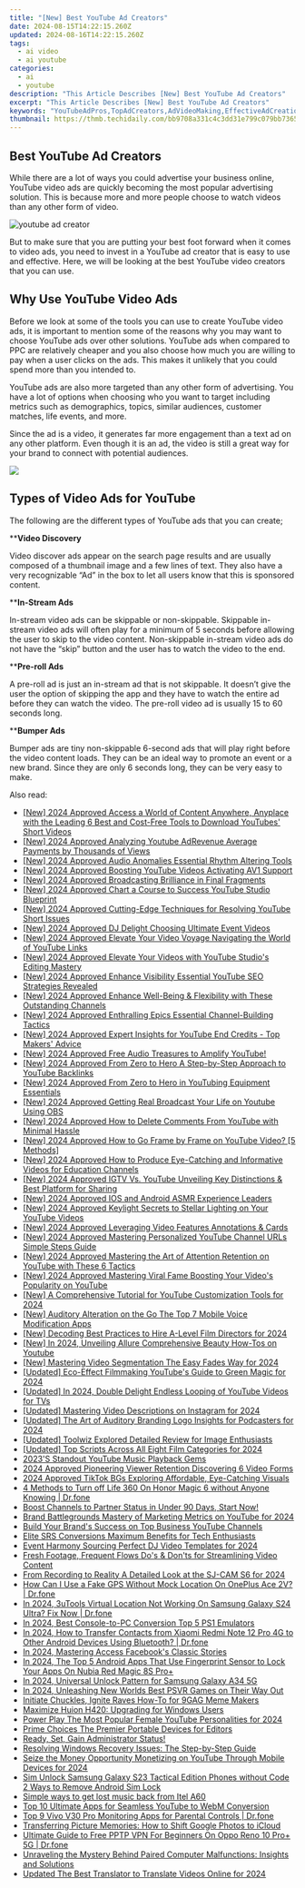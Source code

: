 ```yaml
---
title: "[New] Best YouTube Ad Creators"
date: 2024-08-15T14:22:15.260Z
updated: 2024-08-16T14:22:15.260Z
tags:
  - ai video
  - ai youtube
categories:
  - ai
  - youtube
description: "This Article Describes [New] Best YouTube Ad Creators"
excerpt: "This Article Describes [New] Best YouTube Ad Creators"
keywords: "YouTubeAdPros,TopAdCreators,AdVideoMaking,EffectiveAdCreation,AdvertisingChannels,CreativeAdMakers,MaximizeViewers"
thumbnail: https://thmb.techidaily.com/bb9708a331c4c3dd31e799c079bb73652a9e75d1a08dd178d051b1af275cc7e6.jpg
---
```


## Best YouTube Ad Creators

While there are a lot of ways you could advertise your business online, YouTube video ads are quickly becoming the most popular advertising solution. This is because more and more people choose to watch videos than any other form of video.

![youtube ad creator](https://images.wondershare.com/filmora/article-images/youtube-ad-creator.jpg)

But to make sure that you are putting your best foot forward when it comes to video ads, you need to invest in a YouTube ad creator that is easy to use and effective. Here, we will be looking at the best YouTube video creators that you can use.

## Why Use YouTube Video Ads

Before we look at some of the tools you can use to create YouTube video ads, it is important to mention some of the reasons why you may want to choose YouTube ads over other solutions. YouTube ads when compared to PPC are relatively cheaper and you also choose how much you are willing to pay when a user clicks on the ads. This makes it unlikely that you could spend more than you intended to.

YouTube ads are also more targeted than any other form of advertising. You have a lot of options when choosing who you want to target including metrics such as demographics, topics, similar audiences, customer matches, life events, and more.

Since the ad is a video, it generates far more engagement than a text ad on any other platform. Even though it is an ad, the video is still a great way for your brand to connect with potential audiences.

<!-- affiliate ads begin -->
<a href="https://secure.2checkout.com/order/checkout.php?PRODS=37100474&QTY=1&AFFILIATE=108875&CART=1"><img src="https://awario.com/images/pages/index/img-leads-1280@1x.avif" border="0"></a>
<!-- affiliate ads end -->
## Types of Video Ads for YouTube

The following are the different types of YouTube ads that you can create;

****Video Discovery**

Video discover ads appear on the search page results and are usually composed of a thumbnail image and a few lines of text. They also have a very recognizable “Ad” in the box to let all users know that this is sponsored content.

****In-Stream Ads**

In-stream video ads can be skippable or non-skippable. Skippable in-stream video ads will often play for a minimum of 5 seconds before allowing the user to skip to the video content. Non-skippable in-stream video ads do not have the “skip” button and the user has to watch the video to the end.

****Pre-roll Ads**

A pre-roll ad is just an in-stream ad that is not skippable. It doesn’t give the user the option of skipping the app and they have to watch the entire ad before they can watch the video. The pre-roll video ad is usually 15 to 60 seconds long.

****Bumper Ads**

Bumper ads are tiny non-skippable 6-second ads that will play right before the video content loads. They can be an ideal way to promote an event or a new brand. Since they are only 6 seconds long, they can be very easy to make.


<ins class="adsbygoogle"
     style="display:block"
     data-ad-format="autorelaxed"
     data-ad-client="ca-pub-7571918770474297"
     data-ad-slot="1223367746"></ins>



<ins class="adsbygoogle"
     style="display:block"
     data-ad-client="ca-pub-7571918770474297"
     data-ad-slot="8358498916"
     data-ad-format="auto"
     data-full-width-responsive="true"></ins>

<span class="atpl-alsoreadstyle">Also read:</span>
<div><ul>
<li><a href="https://youtube-webster.techidaily.com/024-approved-access-a-world-of-content-anywhere-anyplace-with-the-leading-6-best-and-cost-free-tools-to-download-youtubes-short-videos/"><u>[New] 2024 Approved  Access a World of Content Anywhere, Anyplace with the Leading 6 Best and Cost-Free Tools to Download YouTubes' Short Videos</u></a></li>
<li><a href="https://youtube-webster.techidaily.com/024-approved-analyzing-youtube-adrevenue-average-payments-by-thousands-of-views/"><u>[New] 2024 Approved  Analyzing Youtube AdRevenue  Average Payments by Thousands of Views</u></a></li>
<li><a href="https://youtube-webster.techidaily.com/024-approved-audio-anomalies-essential-rhythm-altering-tools/"><u>[New] 2024 Approved  Audio Anomalies  Essential Rhythm Altering Tools</u></a></li>
<li><a href="https://youtube-webster.techidaily.com/024-approved-boosting-youtube-videos-activating-av1-support/"><u>[New] 2024 Approved  Boosting YouTube Videos  Activating AV1 Support</u></a></li>
<li><a href="https://youtube-webster.techidaily.com/024-approved-broadcasting-brilliance-in-final-fragments/"><u>[New] 2024 Approved  Broadcasting Brilliance in Final Fragments</u></a></li>
<li><a href="https://youtube-webster.techidaily.com/024-approved-chart-a-course-to-success-youtube-studio-blueprint/"><u>[New] 2024 Approved  Chart a Course to Success  YouTube Studio Blueprint</u></a></li>
<li><a href="https://youtube-webster.techidaily.com/024-approved-cutting-edge-techniques-for-resolving-youtube-short-issues/"><u>[New] 2024 Approved  Cutting-Edge Techniques for Resolving YouTube Short Issues</u></a></li>
<li><a href="https://youtube-webster.techidaily.com/024-approved-dj-delight-choosing-ultimate-event-videos/"><u>[New] 2024 Approved  DJ Delight  Choosing Ultimate Event Videos</u></a></li>
<li><a href="https://youtube-webster.techidaily.com/024-approved-elevate-your-video-voyage-navigating-the-world-of-youtube-links/"><u>[New] 2024 Approved  Elevate Your Video Voyage  Navigating the World of YouTube Links</u></a></li>
<li><a href="https://youtube-webster.techidaily.com/024-approved-elevate-your-videos-with-youtube-studios-editing-mastery/"><u>[New] 2024 Approved  Elevate Your Videos with YouTube Studio's Editing Mastery</u></a></li>
<li><a href="https://youtube-webster.techidaily.com/024-approved-enhance-visibility-essential-youtube-seo-strategies-revealed/"><u>[New] 2024 Approved  Enhance Visibility  Essential YouTube SEO Strategies Revealed</u></a></li>
<li><a href="https://youtube-webster.techidaily.com/024-approved-enhance-well-being-and-flexibility-with-these-outstanding-channels/"><u>[New] 2024 Approved  Enhance Well-Being & Flexibility with These Outstanding Channels</u></a></li>
<li><a href="https://youtube-webster.techidaily.com/024-approved-enthralling-epics-essential-channel-building-tactics/"><u>[New] 2024 Approved  Enthralling Epics  Essential Channel-Building Tactics</u></a></li>
<li><a href="https://youtube-webster.techidaily.com/024-approved-expert-insights-for-youtube-end-credits-top-makers-advice/"><u>[New] 2024 Approved  Expert Insights for YouTube End Credits - Top Makers' Advice</u></a></li>
<li><a href="https://youtube-webster.techidaily.com/024-approved-free-audio-treasures-to-amplify-youtube/"><u>[New] 2024 Approved  Free Audio Treasures to Amplify YouTube!</u></a></li>
<li><a href="https://youtube-webster.techidaily.com/024-approved-from-zero-to-hero-a-step-by-step-approach-to-youtube-backlinks/"><u>[New] 2024 Approved  From Zero to Hero  A Step-by-Step Approach to YouTube Backlinks</u></a></li>
<li><a href="https://youtube-webster.techidaily.com/024-approved-from-zero-to-hero-in-youtubing-equipment-essentials/"><u>[New] 2024 Approved  From Zero to Hero in YouTubing Equipment Essentials</u></a></li>
<li><a href="https://youtube-webster.techidaily.com/024-approved-getting-real-broadcast-your-life-on-youtube-using-obs/"><u>[New] 2024 Approved  Getting Real  Broadcast Your Life on Youtube Using OBS</u></a></li>
<li><a href="https://youtube-webster.techidaily.com/024-approved-how-to-delete-comments-from-youtube-with-minimal-hassle/"><u>[New] 2024 Approved  How to Delete Comments From YouTube with Minimal Hassle</u></a></li>
<li><a href="https://youtube-webster.techidaily.com/024-approved-how-to-go-frame-by-frame-on-youtube-video-5-methods/"><u>[New] 2024 Approved  How to Go Frame by Frame on YouTube Video? [5 Methods]</u></a></li>
<li><a href="https://youtube-webster.techidaily.com/024-approved-how-to-produce-eye-catching-and-informative-videos-for-education-channels/"><u>[New] 2024 Approved  How to Produce Eye-Catching and Informative Videos for Education Channels</u></a></li>
<li><a href="https://youtube-webster.techidaily.com/024-approved-igtv-vs-youtube-unveiling-key-distinctions-and-best-platform-for-sharing/"><u>[New] 2024 Approved  IGTV Vs. YouTube  Unveiling Key Distinctions & Best Platform for Sharing</u></a></li>
<li><a href="https://youtube-webster.techidaily.com/024-approved-ios-and-android-asmr-experience-leaders/"><u>[New] 2024 Approved  IOS and Android ASMR Experience Leaders</u></a></li>
<li><a href="https://youtube-webster.techidaily.com/024-approved-keylight-secrets-to-stellar-lighting-on-your-youtube-videos/"><u>[New] 2024 Approved  Keylight  Secrets to Stellar Lighting on Your YouTube Videos</u></a></li>
<li><a href="https://youtube-webster.techidaily.com/024-approved-leveraging-video-features-annotations-and-cards/"><u>[New] 2024 Approved  Leveraging Video Features  Annotations & Cards</u></a></li>
<li><a href="https://youtube-webster.techidaily.com/024-approved-mastering-personalized-youtube-channel-urls-simple-steps-guide/"><u>[New] 2024 Approved  Mastering Personalized YouTube Channel URLs  Simple Steps Guide</u></a></li>
<li><a href="https://youtube-webster.techidaily.com/024-approved-mastering-the-art-of-attention-retention-on-youtube-with-these-6-tactics/"><u>[New] 2024 Approved  Mastering the Art of Attention Retention on YouTube with These 6 Tactics</u></a></li>
<li><a href="https://youtube-webster.techidaily.com/024-approved-mastering-viral-fame-boosting-your-videos-popularity-on-youtube/"><u>[New] 2024 Approved  Mastering Viral Fame  Boosting Your Video's Popularity on YouTube</u></a></li>
<li><a href="https://youtube-webster.techidaily.com/-comprehensive-tutorial-for-youtube-customization-tools-for-2024/"><u>[New] A Comprehensive Tutorial for YouTube Customization Tools for 2024</u></a></li>
<li><a href="https://video-capture.techidaily.com/new-auditory-alteration-on-the-go-the-top-7-mobile-voice-modification-apps/"><u>[New] Auditory Alteration on the Go  The Top 7 Mobile Voice Modification Apps</u></a></li>
<li><a href="https://vp-tips.techidaily.com/new-decoding-best-practices-to-hire-a-level-film-directors-for-2024/"><u>[New] Decoding Best Practices to Hire A-Level Film Directors for 2024</u></a></li>
<li><a href="https://youtube-blog.techidaily.com/n-2024-unveiling-allure-comprehensive-beauty-how-tos-on-youtube/"><u>[New] In 2024, Unveiling Allure  Comprehensive Beauty How-Tos on Youtube</u></a></li>
<li><a href="https://screen-activity-recording.techidaily.com/new-mastering-video-segmentation-the-easy-fades-way-for-2024/"><u>[New] Mastering Video Segmentation  The Easy Fades Way for 2024</u></a></li>
<li><a href="https://facebook-video-footage.techidaily.com/updated-eco-effect-filmmaking-youtubes-guide-to-green-magic-for-2024/"><u>[Updated] Eco-Effect Filmmaking  YouTube's Guide to Green Magic for 2024</u></a></li>
<li><a href="https://youtube-docs.techidaily.com/ed-in-2024-double-delight-endless-looping-of-youtube-videos-for-tvs/"><u>[Updated] In 2024, Double Delight  Endless Looping of YouTube Videos for TVs</u></a></li>
<li><a href="https://instagram-clips.techidaily.com/updated-mastering-video-descriptions-on-instagram-for-2024/"><u>[Updated] Mastering Video Descriptions on Instagram for 2024</u></a></li>
<li><a href="https://fox-hovers.techidaily.com/updated-the-art-of-auditory-branding-logo-insights-for-podcasters-for-2024/"><u>[Updated] The Art of Auditory Branding  Logo Insights for Podcasters for 2024</u></a></li>
<li><a href="https://some-guidance.techidaily.com/updated-toolwiz-explored-detailed-review-for-image-enthusiasts/"><u>[Updated] Toolwiz Explored  Detailed Review for Image Enthusiasts</u></a></li>
<li><a href="https://vp-tips.techidaily.com/updated-top-scripts-across-all-eight-film-categories-for-2024/"><u>[Updated] Top Scripts Across All Eight Film Categories for 2024</u></a></li>
<li><a href="https://youtube-webster.techidaily.com/-standout-youtube-music-playback-gems/"><u>2023'S Standout YouTube Music Playback Gems</u></a></li>
<li><a href="https://extra-approaches.techidaily.com/2024-approved-pioneering-viewer-retention-discovering-6-video-forms/"><u>2024 Approved  Pioneering Viewer Retention  Discovering 6 Video Forms</u></a></li>
<li><a href="https://vp-tips.techidaily.com/2024-approved-tiktok-bgs-exploring-affordable-eye-catching-visuals/"><u>2024 Approved  TikTok BGs  Exploring Affordable, Eye-Catching Visuals</u></a></li>
<li><a href="https://location-fake.techidaily.com/4-methods-to-turn-off-life-360-on-honor-magic-6-without-anyone-knowing-drfone-by-drfone-virtual-android/"><u>4 Methods to Turn off Life 360 On Honor Magic 6 without Anyone Knowing | Dr.fone</u></a></li>
<li><a href="https://youtube-webster.techidaily.com/-channels-to-partner-status-in-under-90-days-start-now/"><u>Boost Channels to Partner Status in Under 90 Days, Start Now!</u></a></li>
<li><a href="https://youtube-webster.techidaily.com/-battlegrounds-mastery-of-marketing-metrics-on-youtube-for-2024/"><u>Brand Battlegrounds  Mastery of Marketing Metrics on YouTube for 2024</u></a></li>
<li><a href="https://youtube-webster.techidaily.com/-your-brands-success-on-top-business-youtube-channels/"><u>Build Your Brand's Success on Top Business YouTube Channels</u></a></li>
<li><a href="https://fox-glue.techidaily.com/elite-srs-conversions-maximum-benefits-for-tech-enthusiasts/"><u>Elite SRS Conversions  Maximum Benefits for Tech Enthusiasts</u></a></li>
<li><a href="https://youtube-webster.techidaily.com/-harmony-sourcing-perfect-dj-video-templates-for-2024/"><u>Event Harmony  Sourcing Perfect DJ Video Templates for 2024</u></a></li>
<li><a href="https://youtube-webster.techidaily.com/-footage-frequent-flows-dos-and-donts-for-streamlining-video-content/"><u>Fresh Footage, Frequent Flows  Do's & Don'ts for Streamlining Video Content</u></a></li>
<li><a href="https://some-knowledge.techidaily.com/from-recording-to-reality-a-detailed-look-at-the-sj-cam-s6-for-2024/"><u>From Recording to Reality  A Detailed Look at the SJ-CAM S6 for 2024</u></a></li>
<li><a href="https://fake-location.techidaily.com/how-can-i-use-a-fake-gps-without-mock-location-on-oneplus-ace-2v-drfone-by-drfone-virtual-android/"><u>How Can I Use a Fake GPS Without Mock Location On OnePlus Ace 2V? | Dr.fone</u></a></li>
<li><a href="https://fake-location.techidaily.com/in-2024-3utools-virtual-location-not-working-on-samsung-galaxy-s24-ultra-fix-now-drfone-by-drfone-virtual-android/"><u>In 2024, 3uTools Virtual Location Not Working On Samsung Galaxy S24 Ultra? Fix Now | Dr.fone</u></a></li>
<li><a href="https://video-screen-grab.techidaily.com/in-2024-best-console-to-pc-conversion-top-5-ps1-emulators/"><u>In 2024, Best Console-to-PC Conversion  Top 5 PS1 Emulators</u></a></li>
<li><a href="https://android-transfer.techidaily.com/in-2024-how-to-transfer-contacts-from-xiaomi-redmi-note-12-pro-4g-to-other-android-devices-using-bluetooth-drfone-by-drfone-transfer-from-android-transfer-from-android/"><u>In 2024, How to Transfer Contacts from Xiaomi Redmi Note 12 Pro 4G to Other Android Devices Using Bluetooth? | Dr.fone</u></a></li>
<li><a href="https://facebook-clips.techidaily.com/in-2024-mastering-access-facebooks-classic-stories/"><u>In 2024, Mastering Access  Facebook's Classic Stories</u></a></li>
<li><a href="https://easy-unlock-android.techidaily.com/in-2024-the-top-5-android-apps-that-use-fingerprint-sensor-to-lock-your-apps-on-nubia-red-magic-8s-proplus-by-drfone-android/"><u>In 2024, The Top 5 Android Apps That Use Fingerprint Sensor to Lock Your Apps On Nubia Red Magic 8S Pro+</u></a></li>
<li><a href="https://android-unlock.techidaily.com/in-2024-universal-unlock-pattern-for-samsung-galaxy-a34-5g-by-drfone-android/"><u>In 2024, Universal Unlock Pattern for Samsung Galaxy A34 5G</u></a></li>
<li><a href="https://fox-links.techidaily.com/in-2024-unleashing-new-worlds-best-psvr-games-on-their-way-out/"><u>In 2024, Unleashing New Worlds  Best PSVR Games on Their Way Out</u></a></li>
<li><a href="https://extra-tips.techidaily.com/initiate-chuckles-ignite-raves-how-to-for-9gag-meme-makers/"><u>Initiate Chuckles, Ignite Raves  How-To for 9GAG Meme Makers</u></a></li>
<li><a href="https://driver-install.techidaily.com/maximize-huion-h420-upgrading-for-windows-users/"><u>Maximize Huion H420: Upgrading for Windows Users</u></a></li>
<li><a href="https://youtube-webster.techidaily.com/-play-the-most-popular-female-youtube-personalities-for-2024/"><u>Power Play  The Most Popular Female YouTube Personalities for 2024</u></a></li>
<li><a href="https://youtube-webster.techidaily.com/-choices-the-premier-portable-devices-for-editors/"><u>Prime Choices  The Premier Portable Devices for Editors</u></a></li>
<li><a href="https://win11.techidaily.com/1719284853027-ready-set-gain-administrator-status/"><u>Ready, Set, Gain Administrator Status!</u></a></li>
<li><a href="https://techno-recovery.techidaily.com/resolving-windows-recovery-issues-the-step-by-step-guide/"><u>Resolving Windows Recovery Issues: The Step-by-Step Guide</u></a></li>
<li><a href="https://youtube-webster.techidaily.com/-the-money-opportunity-monetizing-on-youtube-through-mobile-devices-for-2024/"><u>Seize the Money Opportunity  Monetizing on YouTube Through Mobile Devices for 2024</u></a></li>
<li><a href="https://sim-unlock.techidaily.com/sim-unlock-samsung-galaxy-s23-tactical-edition-phones-without-code-2-ways-to-remove-android-sim-lock-by-drfone-android/"><u>Sim Unlock Samsung Galaxy S23 Tactical Edition Phones without Code 2 Ways to Remove Android Sim Lock</u></a></li>
<li><a href="https://techidaily.com/simple-ways-to-get-lost-music-back-from-itel-a60-by-fonelab-android-recover-music/"><u>Simple ways to get lost music back from Itel A60</u></a></li>
<li><a href="https://youtube-webster.techidaily.com/0-ultimate-apps-for-seamless-youtube-to-webm-conversion/"><u>Top 10 Ultimate Apps for Seamless YouTube to WebM Conversion</u></a></li>
<li><a href="https://android-location-track.techidaily.com/top-9-vivo-v30-pro-monitoring-apps-for-parental-controls-drfone-by-drfone-virtual-android/"><u>Top 9 Vivo V30 Pro Monitoring Apps for Parental Controls | Dr.fone</u></a></li>
<li><a href="https://technical-tips.techidaily.com/transferring-picture-memories-how-to-shift-google-photos-to-icloud/"><u>Transferring Picture Memories: How to Shift Google Photos to iCloud</u></a></li>
<li><a href="https://fake-location.techidaily.com/ultimate-guide-to-free-pptp-vpn-for-beginners-on-oppo-reno-10-proplus-5g-drfone-by-drfone-virtual-android/"><u>Ultimate Guide to Free PPTP VPN For Beginners On Oppo Reno 10 Pro+ 5G | Dr.fone</u></a></li>
<li><a href="https://win-able.techidaily.com/unraveling-the-mystery-behind-paired-computer-malfunctions-insights-and-solutions/"><u>Unraveling the Mystery Behind Paired Computer Malfunctions: Insights and Solutions</u></a></li>
<li><a href="https://ai-video-translation.techidaily.com/updated-the-best-translator-to-translate-videos-online-for-2024/"><u>Updated The Best Translator to Translate Videos Online for 2024</u></a></li>
</ul></div>
